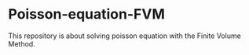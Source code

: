 # Poisson-equation-FVM
This repository is about solving poisson equation with the Finite Volume Method.
